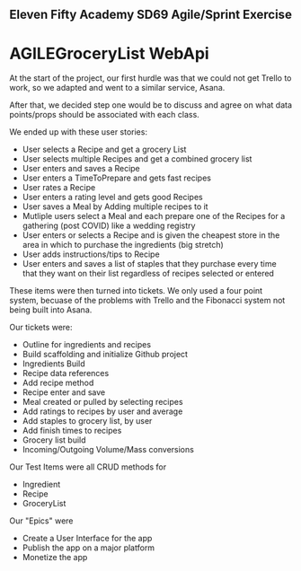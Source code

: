 ## Eleven Fifty Academy SD69 Agile/Sprint Exercise

# AGILEGroceryList WebApi

At the start of the project, our first hurdle was that we could not get Trello to work, so we adapted and went to a similar service, Asana.

After that, we decided step one would be to discuss and agree on what data points/props should be associated with each class.

We ended up with these user stories:  

* User selects a Recipe and get a grocery List
* User selects multiple Recipes and get a combined grocery list
* User enters and saves a Recipe
* User enters a TimeToPrepare and gets fast recipes
* User rates a Recipe
* User enters a rating level and gets good Recipes
* User saves a Meal by Adding multiple recipes to it
* Mutliple users select a Meal and each prepare one of the Recipes for a gathering (post COVID) like a wedding registry
* User enters or selects a Recipe and is given the cheapest store in the area in which to purchase the ingredients (big stretch)
* User adds instructions/tips to Recipe
* User enters and saves a list of staples that they purchase every time that they want on their list regardless of recipes selected or entered


These items were then turned into tickets.  We only used a four point system, becuase of the problems with Trello and the Fibonacci system not being built into Asana.

Our tickets were:

* Outline for ingredients and recipes
* Build scaffolding and initialize Github project
* Ingredients Build
* Recipe data references
* Add recipe method
* Recipe enter and save
* Meal created or pulled by selecting recipes
* Add ratings to recipes by user and average
* Add staples to grocery list, by user
* Add finish times to recipes
* Grocery list build
* Incoming/Outgoing Volume/Mass conversions

 
Our Test Items were all CRUD methods for

* Ingredient
* Recipe
* GroceryList
 

Our "Epics" were

* Create a User Interface for the app
* Publish the app on a major platform
* Monetize the app
 
 



